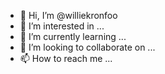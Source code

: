 - 👋 Hi, I’m @williekronfoo
- 👀 I’m interested in ...
- 🌱 I’m currently learning ...
- 💞️ I’m looking to collaborate on ...
- 📫 How to reach me ...

<!---
williekronfoo/williekronfoo is a ✨ special ✨ repository because its `README.md` (this file) appears on your GitHub profile.
You can click the Preview link to take a look at your changes.
--->
